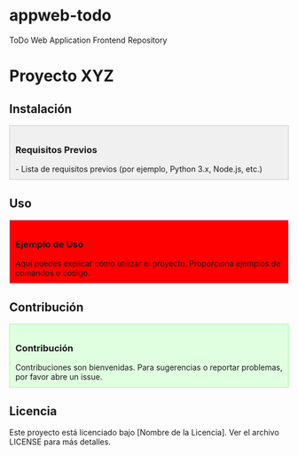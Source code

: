 # appweb-todo
ToDo Web Application Frontend Repository


# Proyecto XYZ

## Instalación

<div style="background-color: #f0f0f0; border: 1px solid #ccc; padding: 10px;">
<h3>Requisitos Previos</h3>
- Lista de requisitos previos (por ejemplo, Python 3.x, Node.js, etc.)
</div>

## Uso

<div style="background-color: #f00; border: 1px solid #99d6ff; padding: 10px;">
<h3>Ejemplo de Uso</h3>
Aquí puedes explicar cómo utilizar el proyecto. Proporciona ejemplos de comandos o código.
</div>

## Contribución

<div style="background-color: #e0ffe0; border: 1px solid #99ff99; padding: 10px;">
<h3>Contribución</h3>
Contribuciones son bienvenidas. Para sugerencias o reportar problemas, por favor abre un issue.
</div>

## Licencia

Este proyecto está licenciado bajo [Nombre de la Licencia]. Ver el archivo LICENSE para más detalles.
